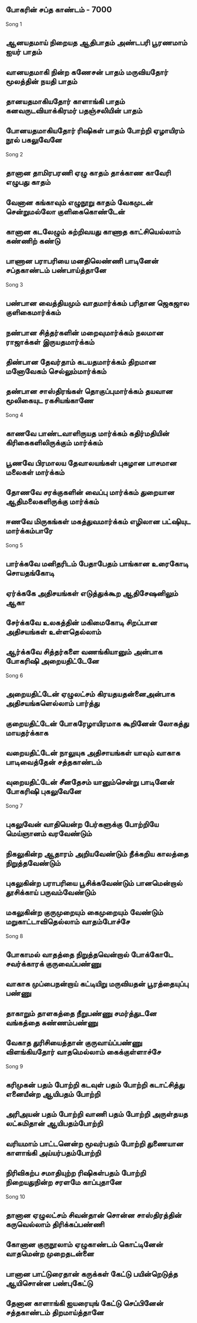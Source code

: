 ## போகரின் சப்த காண்டம் - 7000

Song 1
## ஆனயதமாய் நிறையத ஆதிபாதம் அண்டபரி பூரணமாம் ஐயர் பாதம்
## வானயதமாகி நின்ற கணேசன் பாதம் மருவியதோர் மூலத்தின் நயதி பாதம்
## தானயதமாகியதோர் காளாங்கி பாதம் கனவருடவியாக்கிரமர் பதஞ்சலியின் பாதம்
## போனயதமாகியதோர் ரிஷிகள் பாதம் போற்றி ஏழாயிரம் நூல் பகலுவேனே

Song 2
## தானான தாமிரபரணி ஏழு காதம் தாக்காண காவேரி எழுபது காதம்
## வேனான கங்காவும் எழுநூறு காதம் வேகமுடன் சென்றுமல்லோ குளிகைகொண்டேன்
## கானான கடலேழும் சுற்றிவயது காணாத காட்சியெல்லாம் கண்ணிற் கண்டு
## பாணான பராபரியை மனதிலெண்ணி பாடினேன் சப்தகாண்டம் பண்பாய்த்தானே

Song 3
## பண்பான வைத்தியமும் வாதமார்க்கம் பரிதான ஜெகஜால குளிகைமார்க்கம்
## நண்பான சித்தர்களின் மறைவுமார்க்கம் நலமான ராஜாக்கள் இருயதமார்க்கம்
## திண்பான தேவர்தாம் கடயதமார்க்கம் திறமான மனோவேகம் செல்லும்மார்க்கம்
## தண்பான சாஸ்திரங்கள் தொகுப்புமார்க்கம் தயவான மூலிகையுட ரகசியங்காணே

Song 4
## காணவே பாண்டவாளிருயத மார்க்கம் கதிர்மதியின் கிரிகைகளிலிருக்கும் மார்க்கம்
## பூணவே பிரமாலய தேவாலயங்கள் புகழான பாசமான மலைகள் மார்க்கம்
## தோணவே சரக்குகளின் வைப்பு மார்க்கம் துறையான ஆதிமலைகளிருக்கு மார்க்கம்
## ஈணவே மிருகங்கள் மகத்துவமார்க்கம் எழிலான பட்ஷியுட மார்க்கம்பாரே

Song 5
## பார்க்கவே மனிதரிடம் பேதாபேதம் பாங்கான உரைகோடி சொயதங்கோடி
## ஏர்க்ககே அதிசயங்கள் எடுத்துக்கூற ஆதிசேஷனிலும் ஆகா
## சேர்க்கவே உலகத்தின் மகிமைகோடி சிறப்பான அதிசயங்கள் உள்ளதெல்லாம்
## ஆர்க்கவே சித்தர்களை வணங்கியானும் அன்பாக போகரிஷி அறையதிட்டேனே

Song 6
## அறையதிட்டேன் ஏழுலட்சம் கிரயதயதன்னைஅன்பாக அதிசயங்களெல்லாம் பார்த்து
## குறையதிட்டேன் போகரேழாயிரமாக கூறினேன் லோகத்து மாயதர்க்காக
## வறையதிட்டேன் நாலுயுக அதிசாயங்கள் யாவும் வாகாக பாடிவைத்தேன் சத்தகாண்டம்
## வுறையதிட்டேன் சீனதேசம் யானும்சென்று பாடினேன் போகரிஷி புகலுவேனே

Song 7
## புகலுவேன் வாதியென்ற பேர்களுக்கு போற்றியே மெய்ஞானம் வரவேண்டும்
## நிகலுகின்ற ஆதாரம் அறியவேண்டும் நீக்கறிய காலத்தை நிறுத்தவேண்டும்
## புகலுகின்ற பராபரியை பூசிக்கவேண்டும் பானமென்றால் தூசிக்காய் பருவம்வேண்டும்
## மகலுகின்ற குருமுறையும் கைமுறையும் வேண்டும் மறுகாட்டாவிதெல்லாம் வாதம்போச்சே

Song 8
## போகாமல் வாதத்தை நிறுத்தவென்றால் போக்கோடே சவர்க்காரக் குருவைப்பண்ணு
## வாகாக முப்பைநன்றாய் கட்டியிறு மருவியதன் பூரத்தையுப்பு பண்ணு
## தாகாறும் தாளகத்தை நீறுபண்ணு சமர்த்துடனே வங்கத்தை சுண்ணம்பண்ணு
## வேகாத துரிசியைத்தான் குருவாய்ப்பண்ணு விளங்கியதோர் வாதமெல்லாம் கைக்குள்ளாச்சே

Song 9
## கரிமுகன் பதம் போற்றி கடவுள் பதம் போற்றி கடாட்சித்து எனையீன்ற ஆயிபதம் போற்றி
## அரிஅயன் பதம் போற்றி வாணி பதம் போற்றி அருள்தயத லட்சுமிதான் ஆயிபதம்போற்றி
## வரியமாம் பாட்டனென்ற மூவர்பதம் போற்றி துணையான காளாங்கி அய்யர்பதம்போற்றி
## நிரிவிகற்ப சமாதியுற்ற ரிஷிகள்பதம் போற்றி நிறையதுநின்ற சரளமே காப்புதானே

Song 10
## தானான ஏழுலட்சம் சிவன்தான் சொன்ன சாஸ்திரத்தின் கருவெல்லாம் திரிக்கப்பண்ணி
## கோனான குருநூலாம் ஏழுகாண்டம் கொட்டினேன் வாதமென்ற முறைதடன்னை
## பானான பாட்டுரைதான் கருக்கள் கேட்டு பயின்றெடுத்த ஆயிசொன்ன பண்புகேட்டு
## தேனான காளாங்கி ஐயரையுங் கேட்டு செப்பினேன் சத்தகாண்டம் திறமாய்த்தானே
